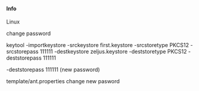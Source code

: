 #### Info

Linux 

change password

keytool -importkeystore -srckeystore first.keystore -srcstoretype PKCS12 -srcstorepass 111111 -destkeystore zeljus.keystore -deststoretype PKCS12 -deststorepass 111111

-deststorepass 111111 (new password)

template/ant.properties 
change new pasword


